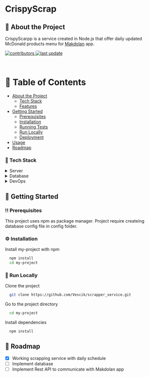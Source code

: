 <!--
Hey, thanks for using the awesome-readme-template template.  
If you have any enhancements, then fork this project and create a pull request 
or just open an issue with the label "enhancement".

Don't forget to give this project a star for additional support ;)
Maybe you can mention me or this repo in the acknowledgements too
-->
<div align="left">

  <h1>CrispyScrap</h1>


  ## :hamburger: About the Project
  <p>CrispyScarpp is a service created in Node.js that offer daily updated McDonald products menu for 
    <a href="https://github.com/Vescik/makdolan">Makdolan</a>
     app.
  </p>
  <p></p>
  
  
<!-- Badges -->
<p>
  <a href="https://github.com/Louis3797/awesome-readme-template/graphs/contributors">
    <img src="https://img.shields.io/github/contributors/Vescik/scrapper_service" alt="contributors" />
  </a>
  <a href="">
    <img src="https://img.shields.io/github/last-commit/Vescik/scrapper_service" alt="last update" />
  </a>
</p>
   

</div>

<br />

<!-- Table of Contents -->
# :notebook_with_decorative_cover: Table of Contents

- [About the Project](#star2-about-the-project)
  * [Tech Stack](#space_invader-tech-stack)
  * [Features](#dart-features)
- [Getting Started](#toolbox-getting-started)
  * [Prerequisites](#bangbang-prerequisites)
  * [Installation](#gear-installation)
  * [Running Tests](#test_tube-running-tests)
  * [Run Locally](#running-run-locally)
  * [Deployment](#triangular_flag_on_post-deployment)
- [Usage](#eyes-usage)
- [Roadmap](#compass-roadmap)

  

<!-- About the Project -->



<!-- TechStack -->
### :space_invader: Tech Stack

<details>
  <summary>Server</summary>
  <ul>
    <li><a href="https://www.typescriptlang.org/">Node.js</a></li>
    <li><a href="https://nextjs.org/">Express.js</a></li>
    <li><a href="https://nextjs.org/">TypeScript</a></li>
    <li><a href="https://reactjs.org/">Node Cron</a></li>
    <li><a href="https://tailwindcss.com/">Puppeteer</a></li>
  </ul>
</details>


<details>
<summary>Database</summary>
  <ul>
    <li><a href="https://www.mongodb.com/">MongoDB</a></li>
    <li><a href="https://mongoosejs.com/">Mongoose</a></li>
  </ul>
</details>

<details>
<summary>DevOps</summary>
  <ul>
    <li><a href="https://www.docker.com/">Docker(In future)</a></li>
  </ul>
</details>


<!-- Getting Started -->
## 	:toolbox: Getting Started

<!-- Prerequisites -->
### :bangbang: Prerequisites

This project uses npm as package manager.
Project require createing database config file in config folder.



<!-- Installation -->
### :gear: Installation

Install my-project with npm

```bash
  npm install 
  cd my-project
```
   

<!-- Run Locally -->
### :running: Run Locally

Clone the project

```bash
  git clone https://github.com/Vescik/scrapper_service.git
```

Go to the project directory

```bash
  cd my-project
```

Install dependencies

```bash
  npm install
```


<!-- Roadmap -->
## :compass: Roadmap

* [x] Working scrapping service with daily schedule
* [ ] Implement database
* [ ] Implement Rest API to communicate with Makdolan app
